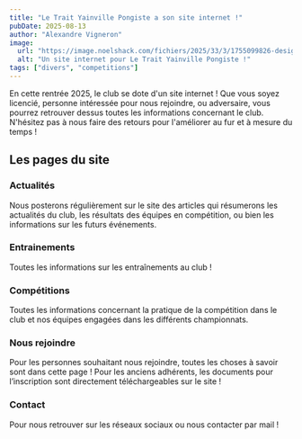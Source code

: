 ```yaml
---
title: "Le Trait Yainville Pongiste a son site internet !"
pubDate: 2025-08-13
author: "Alexandre Vigneron"
image:
  url: "https://image.noelshack.com/fichiers/2025/33/3/1755099826-design-sans-titre-10.png"
  alt: "Un site internet pour Le Trait Yainville Pongiste !"
tags: ["divers", "competitions"]
---
```


En cette rentrée 2025, le club se dote d'un site internet ! Que vous soyez licencié, personne intéressée pour nous rejoindre, ou adversaire, vous pourrez retrouver dessus toutes les informations concernant le club. N'hésitez pas à nous faire des retours pour l'améliorer au fur et à mesure du temps !

## Les pages du site

### Actualités

Nous posterons régulièrement sur le site des articles qui résumerons les actualités du club, les résultats des équipes en compétition, ou bien les informations sur les futurs événements.

### Entrainements

Toutes les informations sur les entraînements au club !

### Compétitions

Toutes les informations concernant la pratique de la compétition dans le club et nos équipes engagées dans les différents championnats.

### Nous rejoindre

Pour les personnes souhaitant nous rejoindre, toutes les choses à savoir sont dans cette page ! Pour les anciens adhérents, les documents pour l’inscription sont directement téléchargeables sur le site !

### Contact

Pour nous retrouver sur les réseaux sociaux ou nous contacter par mail !
